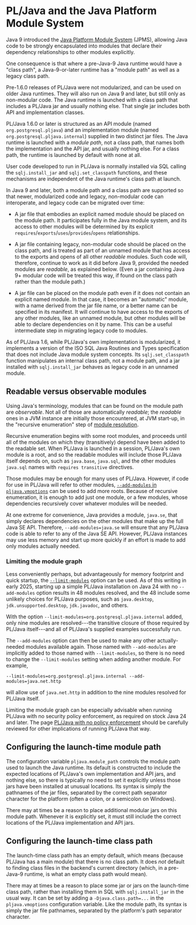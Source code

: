 # PL/Java and the Java Platform Module System

Java 9 introduced the [Java Platform Module System][jpms] (JPMS), allowing
Java code to be strongly encapsulated into modules that declare their
dependency relationships to other modules explicitly.

One consequence is that where a pre-Java-9 Java runtime would have
a "class path", a Java-9-or-later runtime has a "module path" as well as
a legacy class path.

Pre-1.6.0 releases of PL/Java were not modularized, and can be used on
older Java runtimes. They will also run on Java 9 and later, but still only
as non-modular code. The Java runtime is launched with a class path that
includes a PL/Java jar and usually nothing else. That single jar includes
both API and implementation classes.

PL/Java 1.6.0 or later is structured as an API module (named
`org.postgresql.pljava`) and an implementation module (named
`org.postgresql.pljava.internal`) supplied in two distinct jar files.
The Java runtime is launched with a *module path*, not a class path,
that names both the implementation and the API jar, and usually nothing else.
For a class path, the runtime is launched by default with none at all.

User code developed to run in PL/Java is normally installed via SQL
calling the `sqlj.install_jar` and `sqlj.set_classpath` functions, and these
mechanisms are independent of the Java runtime's class path at launch.

In Java 9 and later, both a module path and a class path are supported so that
newer, modularized code and legacy, non-modular code can interoperate, and
legacy code can be migrated over time:

* A jar file that embodies an explicit named module should be placed on
    the module path. It participates fully in the Java module system, and
    its access to other modules will be determined by its explicit
    `requires`/`exports`/`uses`/`provides`/`opens` relationships.

* A jar file containing legacy, non-modular code should be placed on the
    class path, and is treated as part of an unnamed module that has access
    to the exports and opens of all other _readable_ modules. Such code will,
    therefore, continue to work as it did before Java 9, provided the needed
    modules are _readable_, as explained below. (Even a jar containing Java 9+
    modular code will be treated this way, if found on the class path rather
    than the module path.)

* A jar file can be placed on the module path even if it does not contain
    an explicit named module. In that case, it becomes an "automatic" module,
    with a name derived from the jar file name, or a better name can be
    specified in its manifest. It will continue to have access to the
    exports of any other modules, like an unnamed module, but other modules
    will be able to declare dependencies on it by name. This can be a useful
    intermediate step in migrating legacy code to modules.

As of PL/Java 1.6, while PL/Java's own implementation is modularized, it
implements a version of the ISO SQL Java Routines and Types specification
that does not include Java module system concepts. Its `sqlj.set_classpath`
function manipulates an internal class path, not a module path, and a jar
installed with `sqlj.install_jar` behaves as legacy code in an unnamed module.

## Readable versus observable modules

Using Java's terminology, modules that can be found on the module path are
_observable_. Not all of those are automatically _readable_; the _readable_
ones in a JVM instance are initially those encountered, at JVM start-up, in
the "recursive enumeration" step of [module resolution][resolution].

Recursive enumeration begins with some root modules, and proceeds until all of
the modules on which they (transitively) depend have been added to the readable
set. When PL/Java is launched in a session, PL/Java's own module is a root,
and so the readable modules will include those PL/Java itself depends on,
such as `java.base`, `java.sql`, and the other modules `java.sql` names with
`requires transitive` directives.

Those modules may be enough for many uses of PL/Java. However, if code for use
in PL/Java will refer to other modules,
[`--add-modules` in `pljava.vmoptions`][addm] can be used to add more roots.
Because of recursive enumeration, it is enough to add just one module, or a few
modules, whose dependencies recursively cover whatever modules will be needed.

At one extreme for convenience, Java provides a module, `java.se`, that simply
declares dependencies on the other modules that make up the full Java SE API.
Therefore, `--add-modules=java.se` will ensure that any PL/Java code is able to
refer to any of the Java SE API. However, PL/Java instances may use less memory
and start up more quickly if an effort is made to add only modules actually
needed.

### Limiting the module graph

Less conveniently perhaps, but advantageously for memory footprint and quick
startup, the [`--limit-modules`][limitmods] option can be used. As of this
writing in early 2025, starting up a simple PL/Java installation on Java 24
with no `--add-modules` option results in 48 modules resolved, and the 48
include some unlikely choices for PL/Java purposes, such as `java.desktop`,
`jdk.unsupported.desktop`, `jdk.javadoc`, and others.

With the option `--limit-modules=org.postgresql.pljava.internal` added, only
nine modules are resolved---the transitive closure of those required by PL/Java
itself---and all of PL/Java's supplied examples successfully run.

The `--add-modules` option can then be used to make any other actually-needed
modules available again. Those named with `--add-modules` are implicitly added
to those named with `--limit-modules`, so there is no need to change the
`--limit-modules` setting when adding another module. For example,

```
--limit-modules=org.postgresql.pljava.internal --add-modules=java.net.http
```

will allow use of `java.net.http` in addition to the nine modules resolved for
PL/Java itself.

Limiting the module graph can be especially advisable when running PL/Java with
no security policy enforcement, as required on stock Java 24 and later. The page
[PL/Java with no policy enforcement][unenforced] should be carefully reviewed
for other implications of running PL/Java that way.

## Configuring the launch-time module path

The configuration variable `pljava.module_path` controls the
module path used to launch the Java runtime. Its default is constructed to
include the expected locations of PL/Java's own implementation and API jars,
and nothing else, so there is typically no need to set it explicitly
unless those jars have been installed at unusual locations.
Its syntax is simply the pathnames of the jar files, separated by the
correct path separator character for the platform (often a colon, or a
semicolon on Windows).

There may at times be a reason to place additional modular jars on this
module path. Whenever it is explicitly set, it must still include the
correct locations of the PL/Java implementation and API jars.

## Configuring the launch-time class path

The launch-time class path has an empty default, which means (because
PL/Java has a main module) that there is no class path. It does *not*
default to finding class files in the backend's current directory (which,
in a pre-Java-9 runtime, is what an empty class path would mean).

There may at times be a reason to place some jar or jars on the launch-time
class path, rather than installing them in SQL with `sqlj.install_jar` in
the usual way. It can be set by adding a `-Djava.class.path=...` in the
`pljava.vmoptions` configuration variable. Like the module path, its syntax
is simply the jar file pathnames, separated by the platform's path separator
character.

[jpms]: https://cr.openjdk.java.net/~mr/jigsaw/spec/
[resolution]: https://docs.oracle.com/javase/9/docs/api/java/lang/module/package-summary.html#resolution
[addm]: ../install/vmoptions.html#Adding_to_the_set_of_readable_modules
[limitmods]: https://openjdk.org/jeps/261#Limiting-the-observable-modules
[unenforced]: unenforced.html
